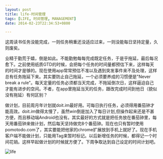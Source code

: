 ```yaml
---
layout: post
title: life-时间管理
tags: [LIFE, 时间管理, MANAGEMENT]
date: 2014-02-23T22:34:53+0800

---
```


这周读书任务没能完成，一则任务稍重还没适应过来，一则没能每日坚持定量，久则废矣。

业精于勤荒于嬉，倒是如此。不能勤勉每每完成既定任务，于是乎拖延，最后每况愈下。之前使用纸质GTD的时候，会把每个任务的时间量都预估下来，这样每天的时间才是够的。现在使用app常常预估不准以及遇到突发事件来不及处理，这样总有任务拖延下来。其实要防止自己拖延，一个必须要养成的习惯便是"Never break a rule"。每天定量的任务必须都当天完成，不拖延倒次日，这样逼迫自己才能有进步的空间。不者，在app里拖延当天的任务，跟改完成时间到他日（貌似没有拖延）有何区别？

做计划，目前周月年计划就doit.im最好用。可每日执行任务，必须得用番茄钟才能高效。doit.im做得太慢了，虽然win倒是加入了每日计划,但操作起来还是不甚方便，而且移动端Android也没有。其实最好的方式就是把任务放在番茄钟里，每天用番茄钟来做计划，然后每天坚持做完8个番茄钟。现在也只有暂时使用pomotodo.com了，其实要能把他家的chrome扩展放到手机上就好了。现在手机客户端不能做计划，只能用Tag来暂时标记。以后新增任务的时候，都得记一个时间花销。这样早起做计划的时候就方便了。下周争取达到自己设定的时间计划吧。

![life][]  


[life]: {{site.url}}/assets/posts/images/2014-02-23-life-时间管理.md.1.png